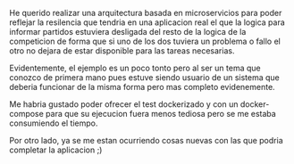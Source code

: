 He querido realizar una arquitectura basada en microservicios para poder reflejar la resilencia que tendria en una aplicacion real el que la logica para informar partidos estuviera desligada del resto de la logica de la competicion de forma que si uno de los dos tuviera un problema o fallo el otro no dejara de estar disponible para las tareas necesarias.

Evidentemente, el ejemplo es un poco tonto pero al ser un tema que conozco de primera mano pues estuve siendo usuario de un sistema que deberia funcionar de la misma forma pero mas completo evidenemente.

Me habria gustado poder ofrecer el test dockerizado y con un docker-compose para que su ejecucion fuera menos tediosa pero se me estaba consumiendo el tiempo.

Por otro lado, ya se me estan ocurriendo cosas nuevas con las que podria completar la aplicacion ;)